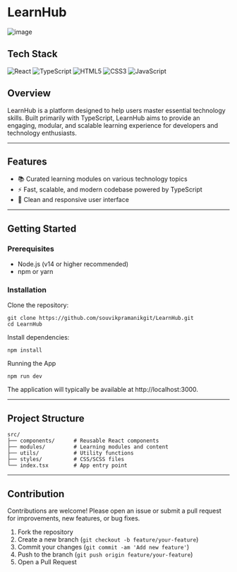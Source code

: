 # LearnHub

![image](https://github.com/user-attachments/assets/ad4cbd0e-9089-4b87-84e0-4187b1bbbf70)
<!-- ![image](https://github.com/user-attachments/assets/bae45c33-bb0c-4705-9763-a4786fe9d183) -->

## Tech Stack

![React](https://img.shields.io/badge/react-%2320232a.svg?style=for-the-badge&logo=react&logoColor=%2361DAFB)
![TypeScript](https://img.shields.io/badge/typescript-%23007ACC.svg?style=for-the-badge&logo=typescript&logoColor=white)
![HTML5](https://img.shields.io/badge/html5-%23E34F26.svg?style=for-the-badge&logo=html5&logoColor=white)
![CSS3](https://img.shields.io/badge/css3-%231572B6.svg?style=for-the-badge&logo=css3&logoColor=white)
![JavaScript](https://img.shields.io/badge/javascript-%23323330.svg?style=for-the-badge&logo=javascript&logoColor=%23F7DF1E)


## Overview

LearnHub is a platform designed to help users master essential technology skills. Built primarily with TypeScript, LearnHub aims to provide an engaging, modular, and scalable learning experience for developers and technology enthusiasts.

---

## Features

- 📚 Curated learning modules on various technology topics  
- ⚡ Fast, scalable, and modern codebase powered by TypeScript  
- 🎨 Clean and responsive user interface  

---

## Getting Started

### Prerequisites

- Node.js (v14 or higher recommended)
- npm or yarn

### Installation

Clone the repository:
```
git clone https://github.com/souvikpramanikgit/LearnHub.git
cd LearnHub
```

Install dependencies:

```
npm install
```

Running the App

```
npm run dev
```

The application will typically be available at http://localhost:3000.

---

## Project Structure

```
src/
├── components/      # Reusable React components
├── modules/         # Learning modules and content
├── utils/           # Utility functions
├── styles/          # CSS/SCSS files
└── index.tsx        # App entry point
```

---

## Contribution
Contributions are welcome! Please open an issue or submit a pull request for improvements, new features, or bug fixes.

1. Fork the repository
2. Create a new branch (`git checkout -b feature/your-feature`)
3. Commit your changes (`git commit -am 'Add new feature'`)
4. Push to the branch (`git push origin feature/your-feature`)
5. Open a Pull Request

